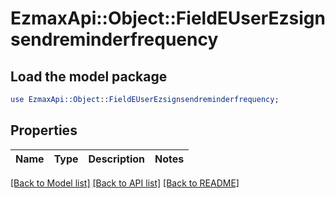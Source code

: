# EzmaxApi::Object::FieldEUserEzsignsendreminderfrequency

## Load the model package
```perl
use EzmaxApi::Object::FieldEUserEzsignsendreminderfrequency;
```

## Properties
Name | Type | Description | Notes
------------ | ------------- | ------------- | -------------

[[Back to Model list]](../README.md#documentation-for-models) [[Back to API list]](../README.md#documentation-for-api-endpoints) [[Back to README]](../README.md)


